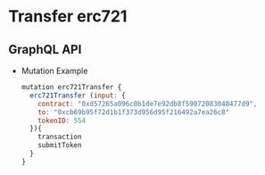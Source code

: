 
# Transfer erc721

## GraphQL API

- Mutation Example
  ```javascript
  mutation erc721Transfer {
    erc721Transfer (input: {
      contract: "0xd57265a096c0b1de7e92db8f59072083048477d9",
      to: "0xcb69b95f72d1b1f373d956d95f216492a7ea26c8"
      tokenID: 554
    }){
      transaction
      submitToken
    }
  }
  ```